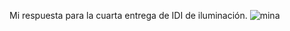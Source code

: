 Mi respuesta para la cuarta entrega de IDI de iluminación.
![mina](https://github.com/polopasi/IDI-Entregas/assets/129793310/e04a2fdd-a482-4e02-aad8-2e8fa2263e1c)

